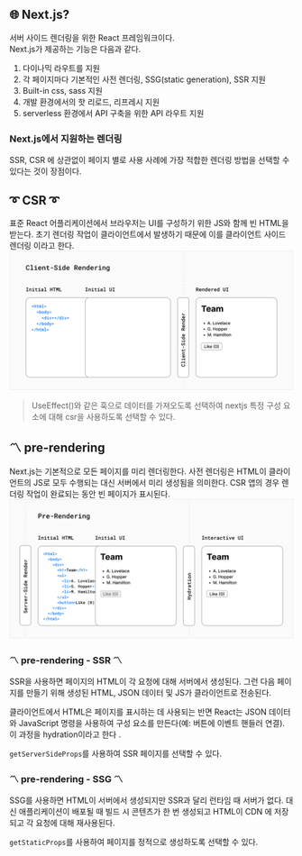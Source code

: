 ## 🌐 Next.js?
서버 사이드 렌더링을 위한 React 프레임워크이다.<br/>
Next.js가 제공하는 기능은 다음과 같다. 
1. 다이나믹 라우트를 지원
2. 각 페이지마다 기본적인 사전 렌더링, SSG(static generation), SSR 지원
3. Built-in css, sass 지원
4. 개발 환경에서의 핫 리로드, 리프레시 지원
5. serverless 환경에서 API 구축을 위한 API 라우트 지원

###  Next.js에서 지원하는 렌더링
SSR, CSR 에 상관없이 페이지 별로 사용 사례에 가장 적합한 렌더링 방법을 선택할 수 있다는 것이 장점이다.

## ➰ CSR ➰
표준 React 어플리케이션에서 브라우저는 UI를 구성하기 위한 JS와 함께 빈 HTML을 받는다. 초기 렌더링 작업이 클라이언트에서 발생하기 때문에 이를 클라이언트 사이드 렌더링 이라고 한다.
![CSR](https://github.com/2weeks0/blog/blob/main/assets/img/posts/web/nextjs/01-01.png)
> UseEffect()와 같은 훅으로 데이터를 가져오도록 선택하여 nextjs 특정 구성 요소에 대해 csr을 사용하도록 선택할 수 있다.

## 〽️ pre-rendering 
Next.js는 기본적으로 모든 페이지를 미리 렌더링한다. 사전 렌더링은 HTML이 클라이언트의 JS로 모두 수행되는 대신 서버에서 미리 생성됨을 의미한다.
CSR 앱의 경우 렌더링 작업이 완료되는 동안 빈 페이지가 표시된다.
![pre-rendering](https://github.com/2weeks0/blog/raw/main/assets/img/posts/web/nextjs/01-02.png)

### 〽️ pre-rendering - SSR 〽️ 
SSR을 사용하면 페이지의 HTML이 각 요청에 대해 서버에서 생성된다. 그런 다음 페이지를 만들기 위해 생성된 HTML, JSON 데이터 및 JS가 클라이언트로 전송된다.

클라이언트에서 HTML은 페이지를 표시하는 데 사용되는 반면 React는 JSON 데이터와 JavaScript 명령을 사용하여 구성 요소를 만든다(예: 버튼에 이벤트 핸들러 연결). 이 과정을 hydration이라고 한다 .

`getServerSideProps`를 사용하여 SSR 페이지를 선택할 수 있다.

### 〽️ pre-rendering - SSG 〽️

SSG를 사용하면 HTML이 서버에서 생성되지만 SSR과 달리 런타임 때 서버가 없다. 대신 애플리케이션이 배포될 때 빌드 시 콘텐츠가 한 번 생성되고 HTML이 CDN 에 저장되고 각 요청에 대해 재사용된다.

`getStaticProps`를 사용하여 페이지를 정적으로 생성하도록 선택할 수 있다.
